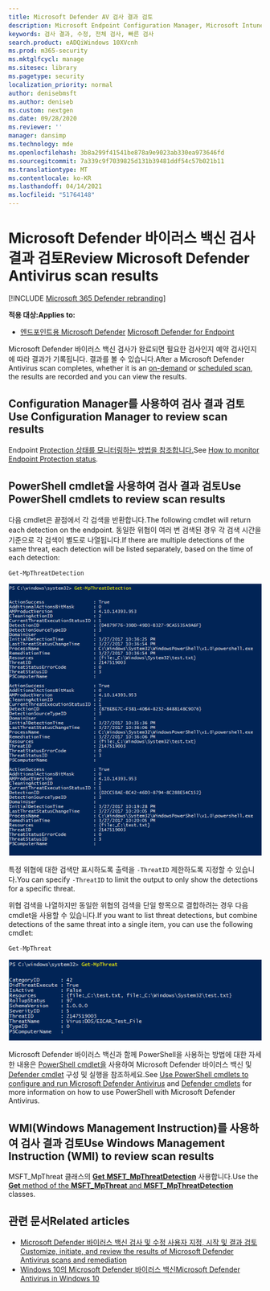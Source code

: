 ```yaml
---
title: Microsoft Defender AV 검사 결과 검토
description: Microsoft Endpoint Configuration Manager, Microsoft Intune 또는 Windows 보안 앱을 사용하여 검사 결과 검토
keywords: 검사 결과, 수정, 전체 검사, 빠른 검사
search.product: eADQiWindows 10XVcnh
ms.prod: m365-security
ms.mktglfcycl: manage
ms.sitesec: library
ms.pagetype: security
localization_priority: normal
author: denisebmsft
ms.author: deniseb
ms.custom: nextgen
ms.date: 09/28/2020
ms.reviewer: ''
manager: dansimp
ms.technology: mde
ms.openlocfilehash: 3b8a299f41541be878a9e9023ab330ea973646fd
ms.sourcegitcommit: 7a339c9f7039825d131b39481ddf54c57b021b11
ms.translationtype: MT
ms.contentlocale: ko-KR
ms.lasthandoff: 04/14/2021
ms.locfileid: "51764148"
---
```

# <a name="review-microsoft-defender-antivirus-scan-results"></a><span data-ttu-id="e7ca8-104">Microsoft Defender 바이러스 백신 검사 결과 검토</span><span class="sxs-lookup"><span data-stu-id="e7ca8-104">Review Microsoft Defender Antivirus scan results</span></span>

[!INCLUDE [Microsoft 365 Defender rebranding](../../includes/microsoft-defender.md)]


<span data-ttu-id="e7ca8-105">**적용 대상:**</span><span class="sxs-lookup"><span data-stu-id="e7ca8-105">**Applies to:**</span></span>

- <span data-ttu-id="e7ca8-106">[엔드포인트용 Microsoft Defender](/microsoft-365/security/defender-endpoint/) </span><span class="sxs-lookup"><span data-stu-id="e7ca8-106">[Microsoft Defender for Endpoint](/microsoft-365/security/defender-endpoint/)</span></span>

<span data-ttu-id="e7ca8-107">Microsoft Defender 바이러스 백신 검사가 완료되면 [](run-scan-microsoft-defender-antivirus.md) 필요한 검사인지 [](scheduled-catch-up-scans-microsoft-defender-antivirus.md)예약 검사인지에 따라 결과가 기록됩니다. 결과를 볼 수 있습니다.</span><span class="sxs-lookup"><span data-stu-id="e7ca8-107">After a Microsoft Defender Antivirus scan completes, whether it is an [on-demand](run-scan-microsoft-defender-antivirus.md) or [scheduled scan](scheduled-catch-up-scans-microsoft-defender-antivirus.md), the results are recorded and you can view the results.</span></span> 


## <a name="use-configuration-manager-to-review-scan-results"></a><span data-ttu-id="e7ca8-108">Configuration Manager를 사용하여 검사 결과 검토</span><span class="sxs-lookup"><span data-stu-id="e7ca8-108">Use Configuration Manager to review scan results</span></span>

<span data-ttu-id="e7ca8-109">Endpoint [Protection 상태를 모니터링하는 방법을 참조합니다.](/configmgr/protect/deploy-use/monitor-endpoint-protection)</span><span class="sxs-lookup"><span data-stu-id="e7ca8-109">See [How to monitor Endpoint Protection status](/configmgr/protect/deploy-use/monitor-endpoint-protection).</span></span>

## <a name="use-powershell-cmdlets-to-review-scan-results"></a><span data-ttu-id="e7ca8-110">PowerShell cmdlet을 사용하여 검사 결과 검토</span><span class="sxs-lookup"><span data-stu-id="e7ca8-110">Use PowerShell cmdlets to review scan results</span></span>

<span data-ttu-id="e7ca8-111">다음 cmdlet은 끝점에서 각 검색을 반환합니다.</span><span class="sxs-lookup"><span data-stu-id="e7ca8-111">The following cmdlet will return each detection on the endpoint.</span></span> <span data-ttu-id="e7ca8-112">동일한 위협이 여러 번 검색된 경우 각 검색 시간을 기준으로 각 검색이 별도로 나열됩니다.</span><span class="sxs-lookup"><span data-stu-id="e7ca8-112">If there are multiple detections of the same threat, each detection will be listed separately, based on the time of each detection:</span></span>

```PowerShell
Get-MpThreatDetection
```

![PowerShell cmdlet 및 출력 스크린샷](images/defender/wdav-get-mpthreatdetection.png)

<span data-ttu-id="e7ca8-114">특정 위협에 대한 검색만 표시하도록 출력을 `-ThreatID` 제한하도록 지정할 수 있습니다.</span><span class="sxs-lookup"><span data-stu-id="e7ca8-114">You can specify `-ThreatID` to limit the output to only show the detections for a specific threat.</span></span>

<span data-ttu-id="e7ca8-115">위협 검색을 나열하지만 동일한 위협의 검색을 단일 항목으로 결합하려는 경우 다음 cmdlet을 사용할 수 있습니다.</span><span class="sxs-lookup"><span data-stu-id="e7ca8-115">If you want to list threat detections, but combine detections of the same threat into a single item, you can use the following cmdlet:</span></span>

```PowerShell
Get-MpThreat
```

![PowerShell 스크린샷](images/defender/wdav-get-mpthreat.png)

<span data-ttu-id="e7ca8-117">Microsoft Defender 바이러스 백신과 함께 PowerShell을 사용하는 방법에 대한 자세한 내용은 [PowerShell cmdlet을](use-powershell-cmdlets-microsoft-defender-antivirus.md) 사용하여 Microsoft Defender 바이러스 백신 및 [Defender cmdlet](/powershell/module/defender/) 구성 및 실행을 참조하세요.</span><span class="sxs-lookup"><span data-stu-id="e7ca8-117">See [Use PowerShell cmdlets to configure and run Microsoft Defender Antivirus](use-powershell-cmdlets-microsoft-defender-antivirus.md) and [Defender cmdlets](/powershell/module/defender/) for more information on how to use PowerShell with Microsoft Defender Antivirus.</span></span>

## <a name="use-windows-management-instruction-wmi-to-review-scan-results"></a><span data-ttu-id="e7ca8-118">WMI(Windows Management Instruction)를 사용하여 검사 결과 검토</span><span class="sxs-lookup"><span data-stu-id="e7ca8-118">Use Windows Management Instruction (WMI) to review scan results</span></span>

<span data-ttu-id="e7ca8-119">MSFT_MpThreat 클래스의 [ **Get** **MSFT_MpThreatDetection**](/previous-versions/windows/desktop/defender/windows-defender-wmiv2-apis-portal) 사용합니다.</span><span class="sxs-lookup"><span data-stu-id="e7ca8-119">Use the [**Get** method of the **MSFT_MpThreat** and **MSFT_MpThreatDetection**](/previous-versions/windows/desktop/defender/windows-defender-wmiv2-apis-portal) classes.</span></span>


## <a name="related-articles"></a><span data-ttu-id="e7ca8-120">관련 문서</span><span class="sxs-lookup"><span data-stu-id="e7ca8-120">Related articles</span></span>

- [<span data-ttu-id="e7ca8-121">Microsoft Defender 바이러스 백신 검사 및 수정 사용자 지정, 시작 및 결과 검토</span><span class="sxs-lookup"><span data-stu-id="e7ca8-121">Customize, initiate, and review the results of Microsoft Defender Antivirus scans and remediation</span></span>](customize-run-review-remediate-scans-microsoft-defender-antivirus.md)
- [<span data-ttu-id="e7ca8-122">Windows 10의 Microsoft Defender 바이러스 백신</span><span class="sxs-lookup"><span data-stu-id="e7ca8-122">Microsoft Defender Antivirus in Windows 10</span></span>](microsoft-defender-antivirus-in-windows-10.md)
